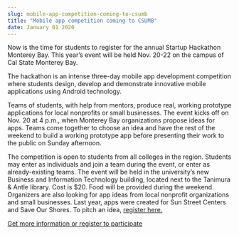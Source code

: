 ```yaml
---
slug: mobile-app-competition-coming-to-csumb
title: "Mobile app competition coming to CSUMB"
date: January 01 2020
---
```


 
<p>
  Now is the time for students to register for the annual Startup Hackathon
  Monterey Bay. This year’s event will be held Nov. 20-22 on the campus of Cal
  State Monterey Bay.
</p>
<p>
  The hackathon is an intense three&#45;day mobile app development competition
  where students design, develop and demonstrate innovative mobile applications
  using Android technology.
</p>
<p>
  Teams of students, with help from mentors, produce real, working prototype
  applications for local nonprofits or small businesses. The event kicks off on
  Nov. 20 at 4 p.m., when Monterey Bay organizations propose ideas for apps.
  Teams come together to choose an idea and have the rest of the weekend to
  build a working prototype app before presenting their work to the public on
  Sunday afternoon.
</p>
<p>
  The competition is open to students from all colleges in the region. Students
  may enter as individuals and join a team during the event, or enter as
  already&#45;existing teams. The event will be held in the university’s new
  Business and Information Technology building, located next to the Tanimura
  &amp; Antle library. Cost is $20. Food will be provided during the weekend.
  Organizers are also looking for app ideas from local nonprofit organizations
  and small businesses. Last year, apps were created for Sun Street Centers and
  Save Our Shores. To pitch an idea,
  <a
    href="https://www.eventbrite.com/e/calling&#45;for&#45;ideas&#45;for&#45;apps&#45;for&#45;startup&#45;hackathon&#45;monterey&#45;bay&#45;tickets&#45;19178572627"
    >register here.</a
  >
</p>
<p>
  <a href="https://csumb.edu/iied"
    >Get more information or register to participate</a
  >
</p>
 
